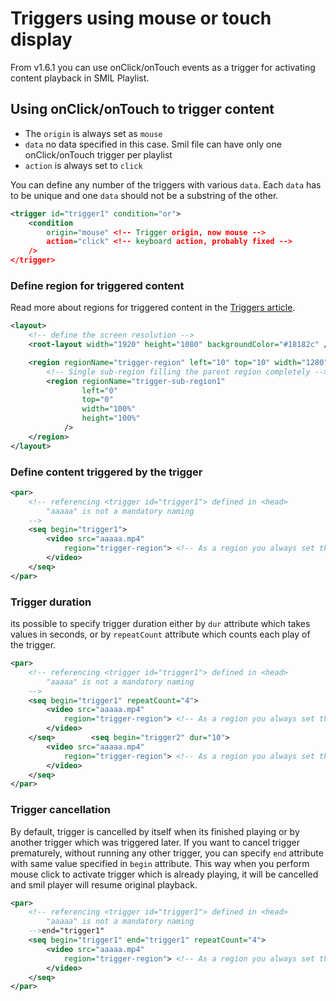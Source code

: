 # Triggers using mouse or touch display

From v1.6.1 you can use onClick/onTouch events as a trigger for activating content playback in SMIL Playlist.

## Using onClick/onTouch to trigger content

- The `origin` is always set as `mouse`
- `data` no data specified in this case. Smil file can have only one onClick/onTouch trigger per playlist
- `action` is always set to `click`

You can define any number of the triggers with various `data`. Each `data` has to be unique and one `data` should not be a substring of the other.

```xml
<trigger id="trigger1" condition="or">
    <condition 
        origin="mouse" <!-- Trigger origin, now mouse -->
        action="click" <!-- keyboard action, probably fixed -->
    />
</trigger>
```

### Define region for triggered content

Read more about regions for triggered content in the [Triggers article](https://docs.signageos.io/hc/en-us/articles/4405241368978).

```xml
<layout>
    <!-- define the screen resolution -->
    <root-layout width="1920" height="1080" backgroundColor="#18182c" />

    <region regionName="trigger-region" left="10" top="10" width="1280" height="720">
        <!-- Single sub-region filling the parent region completely -->
        <region regionName="trigger-sub-region1" 
                left="0" 
                top="0" 
                width="100%" 
                height="100%"
            />
    </region>
</layout>
```

### Define content triggered by the trigger

```xml
<par>
    <!-- referencing <trigger id="trigger1"> defined in <head>  
        "aaaaa" is not a mandatory naming
    -->
    <seq begin="trigger1"> 
        <video src="aaaaa.mp4" 
            region="trigger-region"> <!-- As a region you always set the parent of the sub-regions -->
        </video>
    </seq>
</par>
```

### Trigger duration

its possible to specify trigger duration either by `dur` attribute which takes values in seconds, or by `repeatCount` attribute which counts each play of the trigger.

```xml
<par>
    <!-- referencing <trigger id="trigger1"> defined in <head>  
        "aaaaa" is not a mandatory naming
    -->
    <seq begin="trigger1" repeatCount="4"> 
        <video src="aaaaa.mp4" 
            region="trigger-region"> <!-- As a region you always set the parent of the sub-regions -->
        </video>
    </seq>        <seq begin="trigger2" dur="10"> 
        <video src="aaaaa.mp4" 
            region="trigger-region"> <!-- As a region you always set the parent of the sub-regions -->
        </video>
    </seq>
</par>
```

### Trigger cancellation

By default, trigger is cancelled by itself when its finished playing or by another trigger which was triggered later. If you want to cancel trigger prematurely, without running any other trigger, you can specify `end` attribute with same value specified in `begin` attribute. This way when you perform mouse click to activate trigger which is already playing, it will be cancelled and smil player will resume original playback.

```xml
<par>
    <!-- referencing <trigger id="trigger1"> defined in <head>  
        "aaaaa" is not a mandatory naming
    -->end="trigger1"
    <seq begin="trigger1" end="trigger1" repeatCount="4"> 
        <video src="aaaaa.mp4" 
            region="trigger-region"> <!-- As a region you always set the parent of the sub-regions -->
        </video>
    </seq>    
</par>
```
